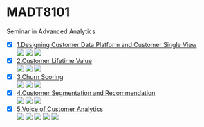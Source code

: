 # MADT8101
Seminar in Advanced Analytics

- [x] [1.Designing Customer Data Platform and Customer Single View](https://github.com/aummzz/MADT8101/blob/main/1.%20Designing%20Customer%20Data%20Platform%20and%20Customer%20Single%20View/%20README.md)  
[![](https://img.shields.io/badge/-Concept-green)](#) [![](https://img.shields.io/badge/-Presentation-green)](#) [![](https://img.shields.io/badge/-Student-blue)](#)
- [x] [2.Customer Lifetime Value](https://github.com/aummzz/MADT8101/blob/main/2.%20Customer%20Lifetime%20Value/README.md)  
[![](https://img.shields.io/badge/-Concept-green)](#) [![](https://img.shields.io/badge/-Presentation-green)](#) [![](https://img.shields.io/badge/-Student-blue)](#)
- [x] [3.Churn Scoring](https://github.com/aummzz/MADT8101/blob/main/3.%20Scoring/README.md)  
[![](https://img.shields.io/badge/-Classification-orange)](#) [![](https://img.shields.io/badge/-Dataiku-green)](#) [![](https://img.shields.io/badge/-Student-blue)](#)
- [x] [4.Customer Segmentation and Recommendation](https://github.com/aummzz/MADT8101/blob/main/4.%20Customer%20Segmentation%20and%20Recommendation/README.md)  
[![](https://img.shields.io/badge/-K--Means-orange)](#) [![](https://img.shields.io/badge/-Classification-orange)](#) [![](https://img.shields.io/badge/-Student-blue)](#)
- [x] [5.Voice of Customer Analytics](https://github.com/aummzz/MADT8101/blob/main/5.%20Voice%20of%20Customer%20Analytics/README.md)  
[![](https://img.shields.io/badge/-Topic--Modeling-orange)](#) [![](https://img.shields.io/badge/-NLP-orange)](#) [![](https://img.shields.io/badge/-Python-green)](#) [![](https://img.shields.io/badge/-Google--Colab-green)](#) [![](https://img.shields.io/badge/-student-blue)](#)
